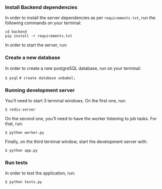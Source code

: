 ### Install Backend dependencies

In order to install the server dependencies as per `requirements.txt`, run the following commands on your terminal:

`cd backend` <br>
`pip install -r requirements.txt`

In order to start the server, run:

### Create a new database

In order to create a new postgreSQL database, run on your terminal:

`$ psql`
`# create database unbabel;`

### Running development server

You'll need to start 3 terminal windows. On the first one, run:

`$ redis-server`

On the second one, you'll need to have the worker listening to job tasks. For that, run:

`$ python worker.py`

Finally, on the third terminal window, start the development server with:

`$ python app.py`

### Run tests

In order to test the application, run:

`$ python tests.py`
